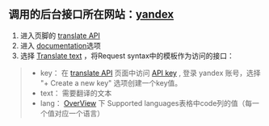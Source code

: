 ## 调用的后台接口所在网站：[yandex](https://tech.yandex.com/)
1. 进入页脚的 [translate API](https://tech.yandex.com/translate/)
2. 进入 [documentation](https://tech.yandex.com/translate/doc/dg/concepts/About-docpage/)选项
3. 选择 [Translate text](https://tech.yandex.com/translate/doc/dg/reference/translate-docpage/) ，将Request syntax中的模板作为访问的接口：
>* key： 在 [translate API](https://tech.yandex.com/translate/) 页面中访问 [API key](https://translate.yandex.com/developers/keys) , 登录 yandex 账号，选择 "+ Create a new key" 选项创建一个key值。
>* text： 需要翻译的文本
>* lang： [OverView](https://tech.yandex.com/translate/doc/dg/concepts/api-overview-docpage/) 下 Supported languages表格中code列的值（每一个值对应一个语言）